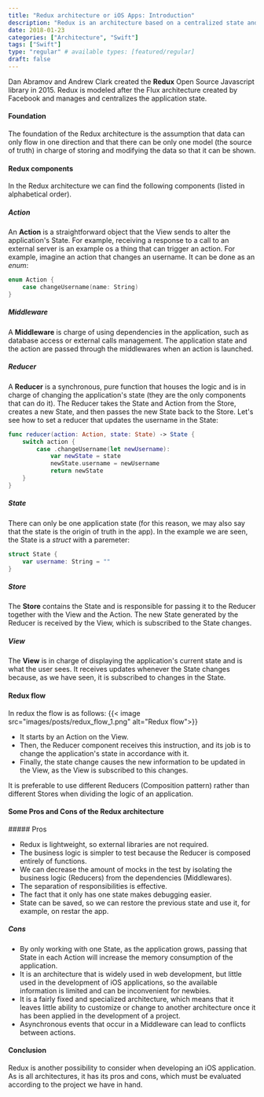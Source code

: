 ```yaml
---
title: "Redux architecture or iOS Apps: Introduction"
description: "Redux is an architecture based on a centralized state and an unidirectional flow of data. This library is widely used on Web development, but has been started to be also used on iOS development."
date: 2018-01-23
categories: ["Architecture", "Swift"]
tags: ["Swift"]
type: "regular" # available types: [featured/regular]
draft: false
---
```


Dan Abramov and Andrew Clark created the **Redux** Open Source Javascript library in 2015. Redux is modeled after the Flux architecture created by Facebook and manages and centralizes the application state.
#### Foundation
The foundation of the Redux architecture is the assumption that data can only flow in one direction and that there can be only one model (the source of truth) in charge of storing and modifying the data so that it can be shown.
#### Redux components
In the Redux architecture we can find the following components (listed in alphabetical order).
##### Action
An **Action** is a straightforward object that the View sends to alter the application's State. For example, receiving a response to a call to an external server is an example os a thing that can trigger an action.
For example, imagine an action that changes an username. It can be done as an *enum*:

```swift
enum Action {
    case changeUsername(name: String)
}
```

##### Middleware
A **Middleware** is charge of using dependencies in the application, such as database access or external calls management. The application state and the action are passed through the middlewares when an action is launched.

##### Reducer
A **Reducer** is a synchronous, pure function that houses the logic and is in charge of changing the application's state (they are the only components that can do it). The Reducer takes the State and Action from the Store, creates a new State, and then passes the new State back to the Store.
Let's see how to set a reducer that updates the username in the State:
```swift
func reducer(action: Action, state: State) -> State {
    switch action {
        case .changeUsername(let newUsername): 
            var newState = state
            newState.username = newUsername
            return newState
    }
}
```

##### State
There can only be one application state (for this reason, we may also say that the state is the origin of truth in the app).
In the example we are seen, the State is a *struct* with a paremeter:
```swift
struct State {
    var username: String = ""
}
```
##### Store
The **Store** contains the State and is responsible for passing it to the Reducer together with the View and the Action. The new State generated by the Reducer is received by the View, which is subscribed to the State changes.

##### View
The **View** is in charge of displaying the application's current state and is what the user sees. It receives updates whenever the State changes because, as we have seen, it is subscribed to changes in the State.

#### Redux flow
In redux the flow is as follows:
{{< image src="images/posts/redux_flow_1.png" alt="Redux flow">}}

* It starts by an Action on the View.
* Then, the Reducer component receives this instruction, and its job is to change the application's state in accordance with it.
* Finally, the state change causes the new information to be updated in the View, as the View is subscribed to this changes.

 It is preferable to use different Reducers (Composition pattern) rather than different Stores when dividing the logic of an application.

#### Some Pros and Cons of the Redux architecture
##### Pros
* Redux is lightweight, so external libraries are not required.
* The business logic is simpler to test because the Reducer is composed entirely of functions.
* We can decrease the amount of mocks in the test by isolating the business logic (Reducers) from the dependencies (Middlewares).
* The separation of responsibilities is effective.
* The fact that it only has one state makes debugging easier.
* State can be saved, so we can restore the previous state and use it, for example, on restar the app.

##### Cons
* By only working with one State, as the application grows, passing that State in each Action will increase the memory consumption of the application.
* It is an architecture that is widely used in web development, but little used in the development of iOS applications, so the available information is limited and can be inconvenient for newbies.
* It is a fairly fixed and specialized architecture, which means that it leaves little ability to customize or change to another architecture once it has been applied in the development of a project.
* Asynchronous events that occur in a Middleware can lead to conflicts between actions.

#### Conclusion
Redux is another possibility to consider when developing an iOS application. As is all architectures, it has its pros and cons, which must be evaluated according to the project we have in hand.
